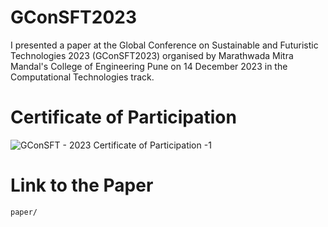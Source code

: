 # GConSFT2023
I presented a paper at the Global Conference on Sustainable and Futuristic Technologies 2023 (GConSFT2023) organised by Marathwada Mitra Mandal's College of Engineering Pune on 14 December 2023 in the Computational Technologies track.
# Certificate of Participation
![GConSFT - 2023 Certificate of Participation -1](https://github.com/Akshay-Dongare/GConSFT2023/assets/75126845/f14a052a-63ac-4ebd-95fc-94acff67e8c1)
# Link to the Paper
`paper/`
